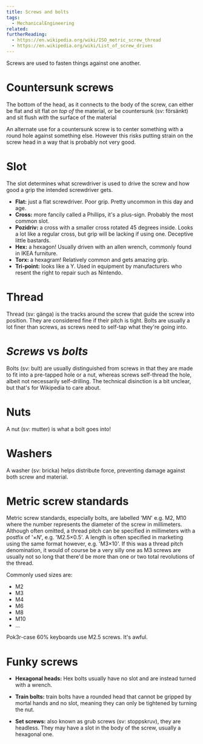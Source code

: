 ```yaml
---
title: Screws and bolts
tags:
  - MechanicalEngineering
related:
furtherReading:
  - https://en.wikipedia.org/wiki/ISO_metric_screw_thread
  - https://en.wikipedia.org/wiki/List_of_screw_drives
---
```


Screws are used to fasten things against one another.

# Countersunk screws

The bottom of the head, as it connects to the body of the screw, can either be flat and sit flat _on top of_ the material, or be countersunk (sv: försänkt) and sit flush _with_ the surface of the material

An alternate use for a countersunk screw is to center something with a round hole against something else. However this risks putting strain on the screw head in a way that is probably not very good.

# Slot

The slot determines what screwdriver is used to drive the screw and how good a grip the intended screwdriver gets.

- **Flat:** just a flat screwdriver. Poor grip. Pretty uncommon in this day and age.
- **Cross:** more fancily called a Phillips, it's a plus-sign. Probably the
  most common slot.
- **Pozidriv:** a cross with a smaller cross rotated 45 degrees inside. Looks a lot like a regular cross, but grip will be lacking if using one. Deceptive little bastards.
- **Hex:** a hexagon! Usually driven with an allen wrench, commonly found in IKEA furniture.
- **Torx:** a hexagram! Relatively common and gets amazing grip.
- **Tri-point:** looks like a Y. Used in equipment by manufacturers who resent the right to repair such as Nintendo.

# Thread

Thread (sv: gänga) is the tracks around the screw that guide the screw into
position. They are considered fine if their pitch is tight. Bolts are usually a
lot finer than screws, as screws need to self-tap what they're going into.

# _Screws_ vs _bolts_

Bolts (sv: bult) are usually distinguished from screws in that they are made to fit into a pre-tapped hole or a nut, whereas screws self-thread the hole, albeit not necessarily self-drilling. The technical disinction is a bit unclear, but that's for Wikipedia to care about.

# Nuts

A nut (sv: mutter) is what a bolt goes into!

# Washers

A washer (sv: bricka) helps distribute force, preventing damage against both screw and material.

# Metric screw standards

Metric screw standards, especially bolts, are labelled 'M*N*' e.g. M2, M10 where the number represents the diameter of the screw in millimeters. Although often omitted, a thread pitch can be specified in millimeters with a postfix of '×*N*', e.g. 'M2.5×0.5'. A length is often specified in marketing using the same format however, e.g. 'M3×10'. If this was a thread pitch denomination, it would of course be a very silly one as M3 screws are usually not so long that there'd be more than one or two total revolutions of the thread.

Commonly used sizes are:

- M2
- M3
- M4
- M6
- M8
- M10
- ...

Pok3r-case 60% keyboards use M2.5 screws. It's awful.

# Funky screws

- **Hexagonal heads:** Hex bolts usually have no slot and are instead turned with a wrench.

- **Train bolts:** train bolts have a rounded head that cannot be gripped by mortal hands and no slot, meaning they can only be tightened by turning the nut.

- **Set screws:** also known as grub screws (sv: stoppskruv), they are
  headless. They may have a slot in the body of the screw, usually a hexagonal one.
